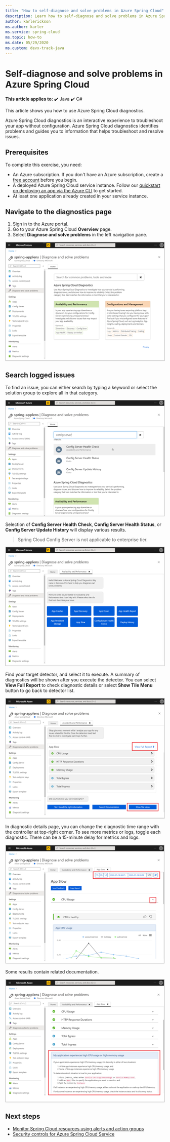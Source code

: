 ```yaml
---
title: "How to self-diagnose and solve problems in Azure Spring Cloud"
description: Learn how to self-diagnose and solve problems in Azure Spring Cloud.
author: karlerickson
ms.author: karler
ms.service: spring-cloud
ms.topic: how-to
ms.date: 05/29/2020
ms.custom: devx-track-java
---
```


# Self-diagnose and solve problems in Azure Spring Cloud

**This article applies to:** ✔️ Java ✔️ C#

This article shows you how to use Azure Spring Cloud diagnostics.

Azure Spring Cloud diagnostics is an interactive experience to troubleshoot your app without configuration. Azure Spring Cloud diagnostics identifies problems and guides you to information that helps troubleshoot and resolve issues.

## Prerequisites

To complete this exercise, you need:

* An Azure subscription. If you don't have an Azure subscription, create a [free account](https://azure.microsoft.com/free/?WT.mc_id=A261C142F) before you begin.
* A deployed Azure Spring Cloud service instance. Follow our [quickstart on deploying an app via the Azure CLI](./quickstart.md) to get started.
* At least one application already created in your service instance.

## Navigate to the diagnostics page

1. Sign in to the Azure portal.
2. Go to your Azure Spring Cloud **Overview** page.
3. Select **Diagnose and solve problems** in the left navigation pane.

![Diagnose, solve dialog](media/spring-cloud-diagnose/diagnose-solve-dialog.png)

## Search logged issues

To find an issue, you can either search by typing a keyword or select the solution group to explore all in that category.

![Search issues](media/spring-cloud-diagnose/search-detectors.png)

Selection of **Config Server Health Check**, **Config Server Health Status**, or **Config Server Update History** will display various results.

> Spring Cloud Config Server is not applicable to enterprise tier.

![Issues options](media/spring-cloud-diagnose/detectors-options.png)

Find your target detector, and select it to execute. A summary of diagnostics will be shown after you execute the detector. You can select **View Full Report** to check diagnostic details or select **Show Tile Menu** button to go back to detector list.

![Summary diagnostics](media/spring-cloud-diagnose/summary-diagnostics.png)

In diagnostic details page, you can change the diagnostic time range with the controller at top-right corner. To see more metrics or logs, toggle each diagnostic. There can be a 15-minute delay for metrics and logs.

![Diagnostics details](media/spring-cloud-diagnose/diagnostics-details.png)

Some results contain related documentation.

![Related details](media/spring-cloud-diagnose/related-details.png)

## Next steps

* [Monitor Spring Cloud resources using alerts and action groups](./tutorial-alerts-action-groups.md)
* [Security controls for Azure Spring Cloud Service](./concept-security-controls.md)
